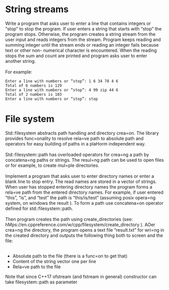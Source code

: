 # String streams
Write a program that asks user to enter a line that contains integers or “stop” to stop the program. If
user enters a string that starts with “stop” the program stops. Otherwise, the program creates a
string stream from the user input and reads integers from the stream. Program keeps reading and
summing integer until the stream ends or reading an integer fails because text or other non-
numerical character is encountered. When the reading stops the sum and count are printed and
program asks user to enter another string.<br><br>
For example:
```
Enter a line with numbers or “stop”: 1 6 34 78 4 6
Total of 6 numbers is 129
Enter a line with numbers or “stop”: 4 99 zip 44 6
Total of 2 numbers is 103
Enter a line with numbers or “stop”: stop
```
# File system
Std::filesystem abstracts path handling and directory crea=on. The library provides func=onality to
resolve rela=ve path to absolute path and operators for easy building of paths in a plaHorm
independent way.<br><br>
Std::filesystem::path has overloaded operators for crea=ng a path by concatena=ng paths or strings.
The resul=ng path can be used to open files or for example, to create mul=ple directories.<br><br>
Implement a program that asks user to enter directory names or enter a blank line to stop entry. The
read names are stored in a vector of strings. When user has stopped entering directory names the
program forms a rela=ve path from the entered directory names. For example, if user entered “this”,
“is”, and “test” the path is “this/is/test” (assuming posix opera=ng system, on windows the result ).
To form a path use concatena=on operator defined for std::filesystem::path.<br><br>
Then program creates the path using create_directories (see:
hMps://en.cppreference.com/w/cpp/filesystem/create_directory ). AOer crea=ng the directory, the
program opens a text file “result.txt” for wri=ng in the created directory and outputs the following
thing both to screen and the file:<br><br>
- Absolute path to the file (there is a func=on to get that)
- Content of the string vector one per line
- Rela=ve path to the file

Note that since C++17 ofstream (and fstream in general) constructor can take filesystem::path as
parameter